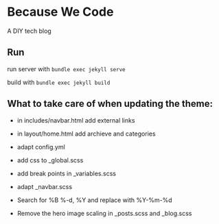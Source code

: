 # Because We Code

A DIY tech blog

## Run
run server with `bundle exec jekyll serve`

build with `bundle exec jekyll build`


## What to take care of when updating the theme:

* in includes/navbar.html add external links
* in layout/home.html add archieve and categories

* adapt config.yml

* add css to _global.scss
* add break points in _variables.scss
* adapt _navbar.scss

* Search for %B %-d, %Y and replace with %Y-%m-%d

* Remove the hero image scaling in _posts.scss and _blog.scss